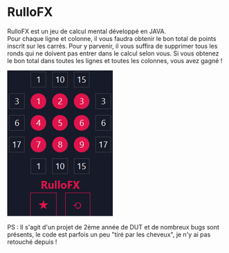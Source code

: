 # RulloFX
RulloFX est un jeu de calcul mental développé en JAVA. <br>
Pour chaque ligne et colonne, il vous faudra obtenir le bon total de points inscrit sur les carrés. Pour y parvenir, il vous suffira de supprimer tous les ronds qui ne doivent pas entrer dans le calcul selon vous. Si vous obtenez le bon total dans toutes les lignes et toutes les colonnes, vous avez gagné !

![alt text](https://github.com/AnthonyLedru/rulloFX/blob/master/game.png)

PS : Il s'agit d'un projet de 2ème année de DUT et de nombreux bugs sont présents, le code est parfois un peu "tiré par les cheveux", je n'y ai pas retouché depuis !
